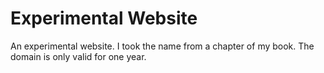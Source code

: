 # Experimental Website

An experimental website. I took the name from a chapter of my book. The domain is only valid for one year.
